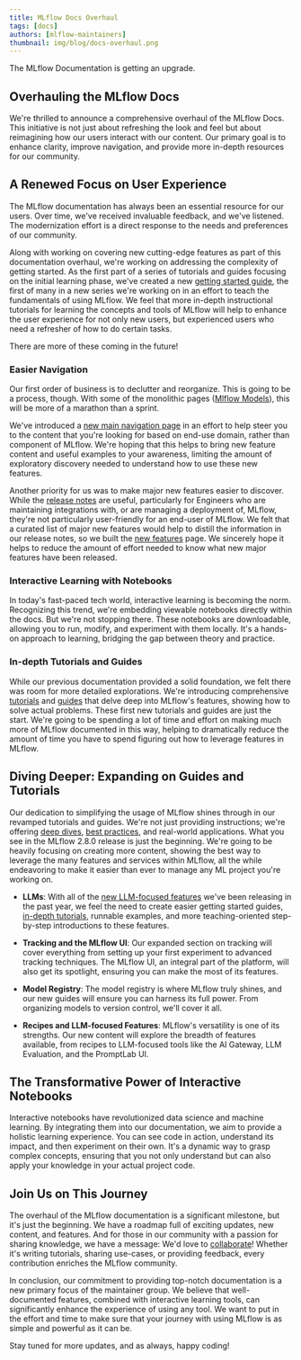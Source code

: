 ```yaml
---
title: MLflow Docs Overhaul
tags: [docs]
authors: [mlflow-maintainers]
thumbnail: img/blog/docs-overhaul.png
---
```


The MLflow Documentation is getting an upgrade.

## Overhauling the MLflow Docs

We're thrilled to announce a comprehensive overhaul of the MLflow Docs. This initiative is not just about refreshing the look and feel but about reimagining how our users interact with our content. Our primary goal is to enhance clarity, improve navigation, and provide more in-depth resources for our community.

## A Renewed Focus on User Experience

The MLflow documentation has always been an essential resource for our users. Over time, we've received invaluable feedback, and we've listened. The modernization effort is a direct response to the needs and preferences of our community.

Along with working on covering new cutting-edge features as part of this documentation overhaul, we're working on addressing the complexity of getting started. As the first part of a series of tutorials and guides focusing on the initial learning phase, we've created a new [getting started guide](https://www.mlflow.org/docs/latest/getting-started/logging-first-model/index.html), the first of many in a new series we're working on in an effort to teach the fundamentals of using MLflow. We feel that more in-depth instructional tutorials for learning the concepts and tools of MLflow will help to enhance the user experience for not only new users, but experienced users who need a refresher of how to do certain tasks.

There are more of these coming in the future!

### **Easier Navigation**

Our first order of business is to declutter and reorganize. This is going to be a process, though. With some of the monolithic pages ([Mlflow Models](https://www.mlflow.org/docs/2.7.1/models.html)), this will be more of a marathon than a sprint.

We've introduced a [new main navigation page](https://www.mlflow.org/docs/latest/index.html) in an effort to help steer you to the content that you're looking for based on end-use domain, rather than component of MLflow. We're hoping that this helps to bring new feature content and useful examples to your awareness, limiting the amount of exploratory discovery needed to understand how to use these new features.

Another priority for us was to make major new features easier to discover. While the [release notes](https://github.com/mlflow/mlflow/blob/master/CHANGELOG.md) are useful, particularly for Engineers who are maintaining integrations with, or are managing a deployment of, MLflow, they're not particularly user-friendly for an end-user of MLflow. We felt that a curated list of major new features would help to distill the information in our release notes, so we built the [new features](https://www.mlflow.org/docs/latest/new-features/index.html) page. We sincerely hope it helps to reduce the amount of effort needed to know what new major features have been released.

### **Interactive Learning with Notebooks**

In today's fast-paced tech world, interactive learning is becoming the norm. Recognizing this trend, we're embedding viewable notebooks directly within the docs. But we're not stopping there. These notebooks are downloadable, allowing you to run, modify, and experiment with them locally. It's a hands-on approach to learning, bridging the gap between theory and practice.

### **In-depth Tutorials and Guides**

While our previous documentation provided a solid foundation, we felt there was room for more detailed explorations. We're introducing comprehensive [tutorials](https://www.mlflow.org/docs/latest/traditional-ml/creating-custom-pyfunc/index.html) and [guides](https://www.mlflow.org/docs/latest/llms/llm-evaluate/index.html) that delve deep into MLflow's features, showing how to solve actual problems. These first new tutorials and guides are just the start. We're going to be spending a lot of time and effort on making much more of MLflow documented in this way, helping to dramatically reduce the amount of time you have to spend figuring out how to leverage features in MLflow.

## Diving Deeper: Expanding on Guides and Tutorials

Our dedication to simplifying the usage of MLflow shines through in our revamped tutorials and guides. We're not just providing instructions; we're offering [deep dives](https://www.mlflow.org/docs/latest/llms/custom-pyfunc-for-llms/notebooks/index.html), [best practices](https://www.mlflow.org/docs/latest/traditional-ml/hyperparameter-tuning-with-child-runs/index.html), and real-world applications. What you see in the MLflow 2.8.0 release is just the beginning. We're going to be heavily focusing on creating more content, showing the best way to leverage the many features and services within MLflow, all the while endeavoring to make it easier than ever to manage any ML project you're working on.

- **LLMs**: With all of the [new LLM-focused features](https://www.mlflow.org/docs/latest/llms/llm-evaluate/notebooks/rag-evaluation.html) we've been releasing in the past year, we feel the need to create easier getting started guides,
  [in-depth tutorials](https://www.mlflow.org/docs/latest/llms/llm-evaluate/notebooks/question-answering-evaluation.html), runnable examples, and more teaching-oriented step-by-step introductions to these features.

- **Tracking and the MLflow UI**: Our expanded section on tracking will cover everything from setting up your first experiment to advanced tracking techniques. The MLflow UI, an integral part of the platform, will also get its spotlight, ensuring you can make the most of its features.

- **Model Registry**: The model registry is where MLflow truly shines, and our new guides will ensure you can harness its full power. From organizing models to version control, we'll cover it all.

- **Recipes and LLM-focused Features**: MLflow's versatility is one of its strengths. Our new content will explore the breadth of features available, from recipes to LLM-focused tools like the AI Gateway, LLM Evaluation, and the PromptLab UI.

## The Transformative Power of Interactive Notebooks

Interactive notebooks have revolutionized data science and machine learning. By integrating them into our documentation, we aim to provide a holistic learning experience. You can see code in action, understand its impact, and then experiment on their own. It's a dynamic way to grasp complex concepts, ensuring that you not only understand but can also apply your knowledge in your actual project code.

## Join Us on This Journey

The overhaul of the MLflow documentation is a significant milestone, but it's just the beginning. We have a roadmap full of exciting updates, new content, and features. And for those in our community with a passion for sharing knowledge, we have a message: We'd love to [collaborate](https://github.com/mlflow/mlflow/blob/master/CONTRIBUTING.md)! Whether it's writing tutorials, sharing use-cases, or providing feedback, every contribution enriches the MLflow community.

In conclusion, our commitment to providing top-notch documentation is a new primary focus of the maintainer group. We believe that well-documented features, combined with interactive learning tools, can significantly enhance the experience of using any tool. We want to put in the effort and time to make sure that your journey with using MLflow is as simple and powerful as it can be.

Stay tuned for more updates, and as always, happy coding!
